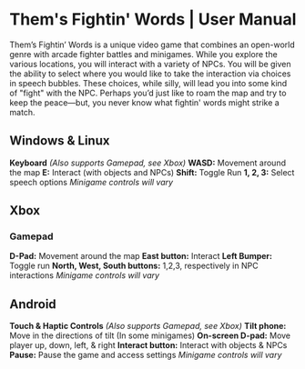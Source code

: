 # Them's Fightin' Words | User Manual

Them’s Fightin’ Words is a unique video game that combines an open-world genre with arcade fighter battles and minigames. While you explore the various locations, you will interact with a variety of  NPCs. You will be given the ability to select where you would like to take the interaction via choices in speech bubbles. These choices, while silly, will lead you into some kind of "fight" with the NPC.​ Perhaps you’d just like to roam the map and try to keep the peace—but, you never know what fightin' words might strike a match.

## Windows & Linux
**Keyboard** *(Also supports Gamepad, see Xbox)*
**WASD:** Movement around the map
**E:** Interact (with objects and NPCs)
**Shift:** Toggle Run
**1, 2, 3:** Select speech options
*Minigame controls will vary*
## Xbox
### **Gamepad**
**D-Pad:** Movement around the map
**East button:** Interact
**Left Bumper:** Toggle run
**North, West, South buttons:** 1,2,3, respectively in NPC interactions
*Minigame controls will vary*
## Android
**Touch & Haptic Controls** *(Also supports Gamepad, see Xbox)*
**Tilt phone:** Move in the directions of tilt (In some minigames)
**On-screen D-pad:** Move player up, down, left, & right
**Interact button:** Interact with objects & NPCs
**Pause:** Pause the game and access settings
*Minigame controls will vary*
